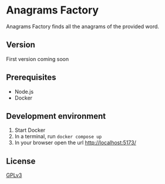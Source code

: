 # Anagrams Factory
Anagrams Factory finds all the anagrams of the provided word.

## Version
First version coming soon

## Prerequisites
- Node.js
- Docker

## Development environment
1. Start Docker
2. In a terminal, run `docker compose up`
3. In your browser open the url [http://localhost:5173/](http://localhost:5173/)

## License
[GPLv3](https://www.gnu.org/licenses/gpl-3.0.html#license-text)

